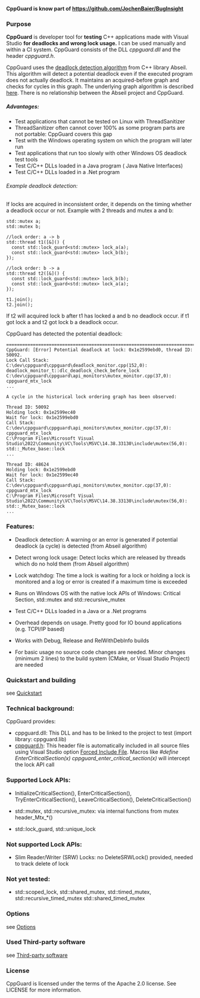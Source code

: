 **CppGuard is know part of https://github.com/JochenBaier/BugInsight**

### Purpose

**CppGuard** is developer tool for **testing** C++  applications made with Visual Studio **for deadlocks and wrong lock usage.** I can be used manually and within a CI system. CppGuard consists of the DLL *cppguard.dll* and the header *cppguard.h*.

CppGuard uses the [deadlock detection algorithm](https://abseil.io/docs/cpp/guides/synchronization#deadlock-detection) from C++ library Abseil. This algorithm will detect a potential deadlock even if the executed program does not actually deadlock. It maintains an acquired-before graph and checks for cycles in this graph. The underlying graph algorithm is described [here](https://whileydave.com/2020/12/19/dynamic-cycle-detection-for-lock-ordering). There is no relationship between the Abseil project and CppGuard.  

##### Advantages:

- Test applications that cannot be tested on Linux with ThreadSanitizer
- ThreadSanitizer often cannot cover 100% as some program parts are not portable: CppGuard covers this gap
- Test with the Windows operating system on which the program will later run
- Test applications that run too slowly with other Windows OS deadlock test tools
- Test C/C++ DLLs loaded in a Java program ( Java Native Interfaces)
- Test C/C++ DLLs loaded in a .Net program

###### Example deadlock detection:

 If locks are acquired in inconsistent order, it depends on the timing whether a deadlock occur or not. Example with 2 threads and mutex a and b:  

```
std::mutex a;
std::mutex b;

//lock order: a -> b
std::thread t1([&]() {
  const std::lock_guard<std::mutex> lock_a(a);
  const std::lock_guard<std::mutex> lock_b(b);
});

//lock order: b -> a
std::thread t2([&]() {
  const std::lock_guard<std::mutex> lock_b(b);
  const std::lock_guard<std::mutex> lock_a(a);
});

t1.join();
t2.join();
```

If t2 will acquired lock b after t1 has locked a and b no deadlock occur.
if t1 got lock a and t2 got lock b a deadlock occur.


CppGuard has detected the potential deadlock:

```
==========================================================================================================
CppGuard: [Error] Potential deadlock at lock: 0x1e2599ebd0, thread ID: 50092.
Lock Call Stack:
C:\dev\cppguard\cppguard\deadlock_monitor.cpp(152,0): deadlock_monitor_t::dlc_deadlock_check_before_lock
C:\dev\cppguard\cppguard\api_monitors\mutex_monitor.cpp(37,0): cppguard_mtx_lock
...

A cycle in the historical lock ordering graph has been observed:

Thread ID: 50092
Holding lock: 0x1e2599ec40
Wait for lock: 0x1e2599ebd0
Call Stack:
C:\dev\cppguard\cppguard\api_monitors\mutex_monitor.cpp(37,0): cppguard_mtx_lock
C:\Program Files\Microsoft Visual Studio\2022\Community\VC\Tools\MSVC\14.38.33130\include\mutex(56,0): std::_Mutex_base::lock
...

Thread ID: 48624
Holding lock: 0x1e2599ebd0
Wait for lock: 0x1e2599ec40
Call Stack:
C:\dev\cppguard\cppguard\api_monitors\mutex_monitor.cpp(37,0): cppguard_mtx_lock
C:\Program Files\Microsoft Visual Studio\2022\Community\VC\Tools\MSVC\14.38.33130\include\mutex(56,0): std::_Mutex_base::lock
...
```

### Features:

-  Deadlock detection:  A warning or an error is generated if potential deadlock (a cycle) is detected (from Abseil algorithm)

-  Detect wrong lock usage: Detect locks which are released by threads which do no hold them (from Abseil algorithm)
-  Lock watchdog: The time a lock is waiting for a lock or holding a lock is monitored and a log or error is created if a maximum time is exceeded
-  Runs on Windows OS with the native lock APIs of Windows:  Critical Section, std::mutex and std::recursive_mutex
-  Test C/C++ DLLs loaded in a Java or a .Net  programs
-  Overhead depends on usage. Pretty good for IO bound applications (e.g.  TCPI/IP based)
-  Works with Debug, Release and RelWithDebInfo builds
-  For basic usage no source code changes are needed. Minor changes (minimum 2 lines) to the build system (CMake, or Visual Studio Project) are needed 

### Quickstart and building

see [Quickstart](docs/Quickstart.md)

### Technical background:

CppGuard provides:

- cppguard.dll: This DLL and has to be linked to the project to test (import library: cppguard.lib)
- [cppguard.h](cppguard/include/cppguard.h): This header file is automatically included in all source files using Visual Studio option [Forced Include File](https://learn.microsoft.com/en-us/cpp/build/reference/fi-name-forced-include-file?view=msvc-170).
  Macros like *#define EnterCriticalSection(x) cppguard_enter_critical_section(x)* will intercept the lock API call

### Supported Lock APIs:

-  InitializeCriticalSection(), EnterCriticalSection(), TryEnterCriticalSection(), LeaveCriticalSection(), DeleteCriticalSection()

- std::mutex, std::recursive_mutex: via internal functions from mutex header_Mtx_*()
- std::lock_guard, std::unique_lock

### Not supported Lock APIs:

- Slim Reader/Writer (SRW) Locks: no DeleteSRWLock() provided, needed to track delete of lock

### Not yet tested:

- std::scoped_lock, std::shared_mutex, std::timed_mutex, std::recursive_timed_mutex std::shared_timed_mutex

### Options

see [Options](docs/Options.md)

### Used Third-party software

see [Third-party software](docs/Third_party_software.md)

### License

CppGuard is licensed under the terms of the Apache 2.0 license. See LICENSE for more information.

